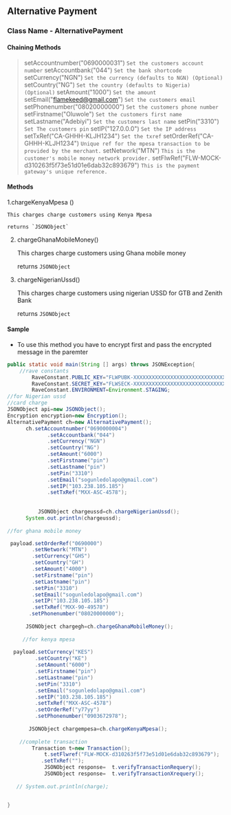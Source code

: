 ## Alternative Payment

### Class Name - AlternativePayment


#### Chaining Methods

>setAccountnumber("0690000031") `Set the customers account number`
>setAccountbank("044") `Set the bank shortcode`
>setCurrency("NGN")  `Set the currency (defaults to NGN) (Optional)`
>setCountry("NG") `Set the country (defaults to Nigeria) (Optional)`
>setAmount("1000") `Set the amount`
>setEmail("flamekeed@gmail.com")  `Set the customers email`
>setPhonenumber("08020000000")  `Set the customers phone number`
>setFirstname("Oluwole") `Set the customers first name`
>setLastname("Adebiyi") `Set the customers last name`
>setPin("3310") `Set The customers pin`
>setIP("127.0.0.0")  `Set the IP address`
>setTxRef("CA-GHHH-KLJH1234")  `Set the txref`
>setOrderRef("CA-GHHH-KLJH1234") `Unique ref for the mpesa transaction to be provided by the merchant.`
>setNetwork("MTN") `This is the customer's mobile money network provider.`
>setFlwRef("FLW-MOCK-d310263f5f73e51d01e6dab32c893679") `This is the payment gateway's unique reference.`


#### Methods
1.chargeKenyaMpesa ()

    This charges charge customers using Kenya Mpesa

    returns `JSONObject`

2. chargeGhanaMobileMoney()

    This charges charge customers using Ghana mobile money
    
    returns `JSONObject`

3. chargeNigerianUssd()

    This charges charge customers using nigerian USSD for GTB and Zenith Bank

    returns `JSONObject`


#### Sample

- To use this method you have to encrypt first and pass the encrypted message in the paremter

```java
public static void main(String [] args) throws JSONException{
	//rave constants
        RaveConstant.PUBLIC_KEY="FLWPUBK-XXXXXXXXXXXXXXXXXXXXXXXXXXXXXXXX-X";
        RaveConstant.SECRET_KEY="FLWSECK-XXXXXXXXXXXXXXXXXXXXXXXXXXXXXXXX-X";
        RaveConstant.ENVIRONMENT=Environment.STAGING;
//for Nigerian ussd
//card charge
JSONObject api=new JSONObject();
Encryption encryption=new Encryption();
AlternativePayment ch=new AlternativePayment();
      ch.setAccountnumber("0690000004")
             .setAccountbank("044")
             .setCurrency("NGN")
             .setCountry("NG")
             .setAmount("6000")
             .setFirstname("pin")
             .setLastname("pin")
             .setPin("3310")
             .setEmail("sogunledolapo@gmail.com")
             .setIP("103.238.105.185")
             .setTxRef("MXX-ASC-4578");    
        
        
          JSONObject chargeussd=ch.chargeNigerianUssd();
	  System.out.println(chargeussd);
	  
//for ghana mobile money

 payload.setOrderRef("0690000")
        .setNetwork("MTN")
        .setCurrency("GHS")
        .setCountry("GH")
        .setAmount("4000")
        .setFirstname("pin")
        .setLastname("pin")
        .setPin("3310")
        .setEmail("sogunledolapo@gmail.com")
        .setIP("103.238.105.185")
        .setTxRef("MXX-90-49578")
       .setPhonenumber("08020000000");
     
      JSONObject chargegh=ch.chargeGhanaMobileMoney();
     
     //for kenya mpesa
  
  payload.setCurrency("KES")
         .setCountry("KE")
         .setAmount("6000")
         .setFirstname("pin")
         .setLastname("pin")
         .setPin("3310")
         .setEmail("sogunledolapo@gmail.com")
         .setIP("103.238.105.185")
         .setTxRef("MXX-ASC-4578")
         .setOrderRef("y77yy")
         .setPhonenumber("0903672978");
       
       JSONObject chargempesa=ch.chargeKenyaMpesa();
	
	//complete transaction
	    Transaction t=new Transaction();
            t.setFlwref("FLW-MOCK-d310263f5f73e51d01e6dab32c893679");
	       .setTxRef("");
            JSONObject response=  t.verifyTransactionRequery();
            JSONObject response=  t.verifyTransactionXrequery();
       
   // System.out.println(charge);


}
```
